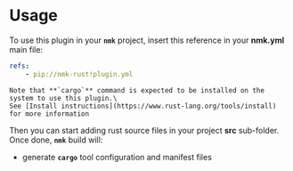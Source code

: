# Usage

To use this plugin in your **`nmk`** project, insert this reference in your **nmk.yml** main file:
```yaml
refs:
    - pip://nmk-rust!plugin.yml
```

```{note}
Note that **`cargo`** command is expected to be installed on the system to use this plugin.\
See [Install instructions](https://www.rust-lang.org/tools/install) for more information
```

Then you can start adding rust source files in your project **src** sub-folder.\
Once done, **`nmk`** build will:
* generate **`cargo`** tool configuration and manifest files
